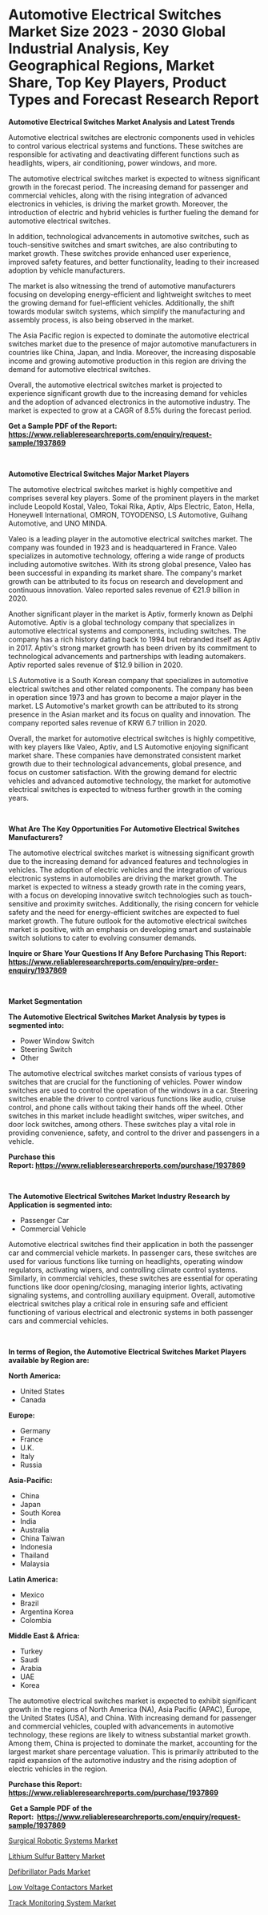 <p><h1>Automotive Electrical Switches Market Size 2023 - 2030 Global Industrial Analysis, Key Geographical Regions, Market Share, Top Key Players, Product Types and Forecast Research Report</h1></p><p><strong>Automotive Electrical Switches Market Analysis and Latest Trends</strong></p>
<p><p>Automotive electrical switches are electronic components used in vehicles to control various electrical systems and functions. These switches are responsible for activating and deactivating different functions such as headlights, wipers, air conditioning, power windows, and more.</p><p>The automotive electrical switches market is expected to witness significant growth in the forecast period. The increasing demand for passenger and commercial vehicles, along with the rising integration of advanced electronics in vehicles, is driving the market growth. Moreover, the introduction of electric and hybrid vehicles is further fueling the demand for automotive electrical switches.</p><p>In addition, technological advancements in automotive switches, such as touch-sensitive switches and smart switches, are also contributing to market growth. These switches provide enhanced user experience, improved safety features, and better functionality, leading to their increased adoption by vehicle manufacturers.</p><p>The market is also witnessing the trend of automotive manufacturers focusing on developing energy-efficient and lightweight switches to meet the growing demand for fuel-efficient vehicles. Additionally, the shift towards modular switch systems, which simplify the manufacturing and assembly process, is also being observed in the market.</p><p>The Asia Pacific region is expected to dominate the automotive electrical switches market due to the presence of major automotive manufacturers in countries like China, Japan, and India. Moreover, the increasing disposable income and growing automotive production in this region are driving the demand for automotive electrical switches.</p><p>Overall, the automotive electrical switches market is projected to experience significant growth due to the increasing demand for vehicles and the adoption of advanced electronics in the automotive industry. The market is expected to grow at a CAGR of 8.5% during the forecast period.</p></p>
<p><strong>Get a Sample PDF of the Report:&nbsp; <a href="https://www.reliableresearchreports.com/enquiry/request-sample/1937869">https://www.reliableresearchreports.com/enquiry/request-sample/1937869</a></strong></p>
<p>&nbsp;</p>
<p><strong>Automotive Electrical Switches Major Market Players</strong></p>
<p><p>The automotive electrical switches market is highly competitive and comprises several key players. Some of the prominent players in the market include Leopold Kostal, Valeo, Tokai Rika, Aptiv, Alps Electric, Eaton, Hella, Honeywell International, OMRON, TOYODENSO, LS Automotive, Guihang Automotive, and UNO MINDA.</p><p>Valeo is a leading player in the automotive electrical switches market. The company was founded in 1923 and is headquartered in France. Valeo specializes in automotive technology, offering a wide range of products including automotive switches. With its strong global presence, Valeo has been successful in expanding its market share. The company's market growth can be attributed to its focus on research and development and continuous innovation. Valeo reported sales revenue of €21.9 billion in 2020.</p><p>Another significant player in the market is Aptiv, formerly known as Delphi Automotive. Aptiv is a global technology company that specializes in automotive electrical systems and components, including switches. The company has a rich history dating back to 1994 but rebranded itself as Aptiv in 2017. Aptiv's strong market growth has been driven by its commitment to technological advancements and partnerships with leading automakers. Aptiv reported sales revenue of $12.9 billion in 2020.</p><p>LS Automotive is a South Korean company that specializes in automotive electrical switches and other related components. The company has been in operation since 1973 and has grown to become a major player in the market. LS Automotive's market growth can be attributed to its strong presence in the Asian market and its focus on quality and innovation. The company reported sales revenue of KRW 6.7 trillion in 2020.</p><p>Overall, the market for automotive electrical switches is highly competitive, with key players like Valeo, Aptiv, and LS Automotive enjoying significant market share. These companies have demonstrated consistent market growth due to their technological advancements, global presence, and focus on customer satisfaction. With the growing demand for electric vehicles and advanced automotive technology, the market for automotive electrical switches is expected to witness further growth in the coming years.</p></p>
<p>&nbsp;</p>
<p><strong>What Are The Key Opportunities For Automotive Electrical Switches Manufacturers?</strong></p>
<p><p>The automotive electrical switches market is witnessing significant growth due to the increasing demand for advanced features and technologies in vehicles. The adoption of electric vehicles and the integration of various electronic systems in automobiles are driving the market growth. The market is expected to witness a steady growth rate in the coming years, with a focus on developing innovative switch technologies such as touch-sensitive and proximity switches. Additionally, the rising concern for vehicle safety and the need for energy-efficient switches are expected to fuel market growth. The future outlook for the automotive electrical switches market is positive, with an emphasis on developing smart and sustainable switch solutions to cater to evolving consumer demands.</p></p>
<p><strong>Inquire or Share Your Questions If Any Before Purchasing This Report: <a href="https://www.reliableresearchreports.com/enquiry/pre-order-enquiry/1937869">https://www.reliableresearchreports.com/enquiry/pre-order-enquiry/1937869</a></strong></p>
<p>&nbsp;</p>
<p><strong>Market Segmentation</strong></p>
<p><strong>The Automotive Electrical Switches Market Analysis by types is segmented into:</strong></p>
<p><ul><li>Power Window Switch</li><li>Steering Switch</li><li>Other</li></ul></p>
<p><p>The automotive electrical switches market consists of various types of switches that are crucial for the functioning of vehicles. Power window switches are used to control the operation of the windows in a car. Steering switches enable the driver to control various functions like audio, cruise control, and phone calls without taking their hands off the wheel. Other switches in this market include headlight switches, wiper switches, and door lock switches, among others. These switches play a vital role in providing convenience, safety, and control to the driver and passengers in a vehicle.</p></p>
<p><strong>Purchase this Report:&nbsp;<a href="https://www.reliableresearchreports.com/purchase/1937869">https://www.reliableresearchreports.com/purchase/1937869</a></strong></p>
<p>&nbsp;</p>
<p><strong>The Automotive Electrical Switches Market Industry Research by Application is segmented into:</strong></p>
<p><ul><li>Passenger Car</li><li>Commercial Vehicle</li></ul></p>
<p><p>Automotive electrical switches find their application in both the passenger car and commercial vehicle markets. In passenger cars, these switches are used for various functions like turning on headlights, operating window regulators, activating wipers, and controlling climate control systems. Similarly, in commercial vehicles, these switches are essential for operating functions like door opening/closing, managing interior lights, activating signaling systems, and controlling auxiliary equipment. Overall, automotive electrical switches play a critical role in ensuring safe and efficient functioning of various electrical and electronic systems in both passenger cars and commercial vehicles.</p></p>
<p>&nbsp;</p>
<p><strong>In terms of Region, the Automotive Electrical Switches Market Players available by Region are:</strong></p>
<p>
    <p> <strong> North America: </strong>
        <ul>
            <li>United States</li>
            <li>Canada</li>
        </ul>
        </p> 
    <p> <strong> Europe: </strong>
        <ul>
            <li>Germany</li>
            <li>France</li>
            <li>U.K.</li>
            <li>Italy</li>
            <li>Russia</li>
        </ul>
        </p> 
    <p> <strong> Asia-Pacific: </strong>
        <ul>
            <li>China</li>
            <li>Japan</li>
            <li>South Korea</li>
            <li>India</li>
            <li>Australia</li>
            <li>China Taiwan</li>
            <li>Indonesia</li>
            <li>Thailand</li>
            <li>Malaysia</li>
        </ul>
        </p> 
    <p> <strong> Latin America: </strong>
        <ul>
            <li>Mexico</li>
            <li>Brazil</li>
            <li>Argentina Korea</li>
            <li>Colombia</li>
        </ul>
        </p> 
    <p> <strong> Middle East & Africa: </strong>
        <ul>
            <li>Turkey</li>
            <li>Saudi</li>
            <li>Arabia</li>
            <li>UAE</li>
            <li>Korea</li>
        </ul>
    </p>
    </p>
<p><p>The automotive electrical switches market is expected to exhibit significant growth in the regions of North America (NA), Asia Pacific (APAC), Europe, the United States (USA), and China. With increasing demand for passenger and commercial vehicles, coupled with advancements in automotive technology, these regions are likely to witness substantial market growth. Among them, China is projected to dominate the market, accounting for the largest market share percentage valuation. This is primarily attributed to the rapid expansion of the automotive industry and the rising adoption of electric vehicles in the region.</p></p>
<p><strong>Purchase this Report: <a href="https://www.reliableresearchreports.com/purchase/1937869">https://www.reliableresearchreports.com/purchase/1937869</a></strong></p>
<p>&nbsp;<strong>Get a Sample PDF of the Report:&nbsp;&nbsp;<a href="https://www.reliableresearchreports.com/enquiry/request-sample/1937869">https://www.reliableresearchreports.com/enquiry/request-sample/1937869</a></strong></p>
<p><strong></strong></p>
<p><p><a href="https://www.linkedin.com/pulse/surgical-robotic-systems-market-research-report-provides-twsre/">Surgical Robotic Systems Market</a></p><p><a href="https://medium.com/@smithazim89098/lithium-sulfur-battery-market-competitive-analysis-market-trends-and-forecast-to-2030-7022e6cc9451">Lithium Sulfur Battery Market</a></p><p><a href="https://www.linkedin.com/pulse/defibrillator-pads-market-size-2023-2030-global-industrial-7f0pe/">Defibrillator Pads Market</a></p><p><a href="https://medium.com/@jeremybates83/low-voltage-contactors-market-furnishes-information-on-market-share-market-trends-and-market-08826a25dc1d">Low Voltage Contactors Market</a></p><p><a href="https://github.com/ambrozg/Market-Research-Report-List-1/blob/main/track-monitoring-system-market.md">Track Monitoring System Market</a></p></p>